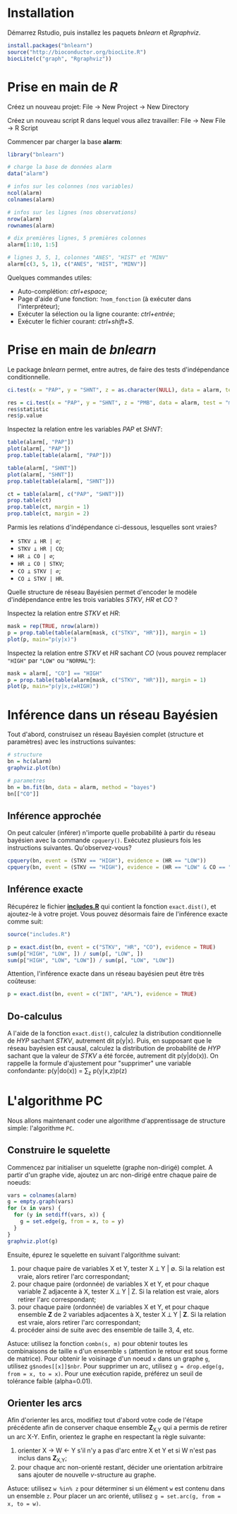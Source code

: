 # Installation

Démarrez Rstudio, puis installez les paquets *bnlearn* et *Rgraphviz*.

```R
install.packages("bnlearn")
source("http://bioconductor.org/biocLite.R")
biocLite(c("graph", "Rgraphviz"))
```

# Prise en main de *R*

Créez un nouveau projet: File -> New Project -> New Directory

Créez un nouveau script R dans lequel vous allez travailler: File -> New File -> R Script

Commencer par charger la base **alarm**:

```R
library("bnlearn")

# charge la base de données alarm
data("alarm")

# infos sur les colonnes (nos variables)
ncol(alarm)
colnames(alarm)

# infos sur les lignes (nos observations)
nrow(alarm)
rownames(alarm)

# dix premières lignes, 5 premières colonnes
alarm[1:10, 1:5]

# lignes 3, 5, 1, colonnes "ANES", "HIST" et "MINV"
alarm[c(3, 5, 1), c("ANES", "HIST", "MINV")]
```

Quelques commandes utiles:

+ Auto-complétion: *ctrl+espace*;
+ Page d'aide d'une fonction: `?nom_fonction` (à exécuter dans l'interpréteur);
+ Exécuter la sélection ou la ligne courante: *ctrl+entrée*;
+ Exécuter le fichier courant: *ctrl+shift+S*.

# Prise en main de *bnlearn*

Le package *bnlearn* permet, entre autres, de faire des tests d'indépendance conditionnelle.

```R
ci.test(x = "PAP", y = "SHNT", z = as.character(NULL), data = alarm, test = "mi")

res = ci.test(x = "PAP", y = "SHNT", z = "PMB", data = alarm, test = "mi")
res$statistic
res$p.value
```

Inspectez la relation entre les variables *PAP* et *SHNT*:

```R
table(alarm[, "PAP"])
plot(alarm[, "PAP"])
prop.table(table(alarm[, "PAP"]))

table(alarm[, "SHNT"])
plot(alarm[, "SHNT"])
prop.table(table(alarm[, "SHNT"]))

ct = table(alarm[, c("PAP", "SHNT")])
prop.table(ct)
prop.table(ct, margin = 1)
prop.table(ct, margin = 2)
```

Parmis les relations d'indépendance ci-dessous, lesquelles sont vraies?

+ `STKV ⟂ HR | ∅`;
+ `STKV ⟂ HR | CO`;
+ `HR ⟂ CO | ∅`;
+ `HR ⟂ CO | STKV`;
+ `CO ⟂ STKV | ∅`;
+ `CO ⟂ STKV | HR`.

Quelle structure de réseau Bayésien permet d'encoder le modèle d'indépendance entre les trois variables *STKV*, *HR* et *CO* ?

Inspectez la relation entre *STKV* et *HR*:

```R
mask = rep(TRUE, nrow(alarm))
p = prop.table(table(alarm[mask, c("STKV", "HR")]), margin = 1)
plot(p, main="p(y|x)")
```

Inspectez la relation entre *STKV* et *HR* sachant *CO* (vous pouvez remplacer `"HIGH"` par `"LOW"` ou `"NORMAL"`):

```R
mask = alarm[, "CO"] == "HIGH"
p = prop.table(table(alarm[mask, c("STKV", "HR")]), margin = 1)
plot(p, main="p(y|x,z=HIGH)")
```

# Inférence dans un réseau Bayésien

Tout d'abord, construisez un réseau Bayésien complet (structure et paramètres) avec les instructions suivantes:

```R
# structure
bn = hc(alarm)
graphviz.plot(bn)

# parametres
bn = bn.fit(bn, data = alarm, method = "bayes")
bn[["CO"]]
```

## Inférence approchée

On peut calculer (inférer) n'importe quelle probabilité à partir du réseau bayésien avec la commande `cpquery()`. Exécutez plusieurs fois les instructions suivantes. Qu'observez-vous?

```R
cpquery(bn, event = (STKV == "HIGH"), evidence = (HR == "LOW"))
cpquery(bn, event = (STKV == "HIGH"), evidence = (HR == "LOW" & CO == "LOW"))
```

## Inférence exacte

Récupérez le fichier [**includes.R**](https://github.com/gasse/pgm_tutorial/blob/master/includes.R) qui contient la fonction `exact.dist()`, et ajoutez-le à votre projet. Vous pouvez désormais faire de l'inférence exacte comme suit:

```R
source("includes.R")

p = exact.dist(bn, event = c("STKV", "HR", "CO"), evidence = TRUE)
sum(p["HIGH", "LOW", ]) / sum(p[, "LOW", ])
sum(p["HIGH", "LOW", "LOW"]) / sum(p[, "LOW", "LOW"])
```

Attention, l'inférence exacte dans un réseau bayésien peut être très coûteuse:

```R
p = exact.dist(bn, event = c("INT", "APL"), evidence = TRUE)
```

## Do-calculus

A l'aide de la fonction `exact.dist()`, calculez la distribution conditionnelle de *HYP* sachant *STKV*, autrement dit p(y|x). Puis, en supposant que le réseau bayésien est causal, calculez la distribution de probabilité de *HYP* sachant que la valeur de *STKV* a été forcée, autrement dit p(y|do(x)). On rappelle la formule d'ajustement pour "supprimer" une variable confondante: p(y|do(x)) = ∑<sub>z</sub> p(y|x,z)p(z)

# L'algorithme PC

Nous allons maintenant coder une algorithme d'apprentissage de structure simple: l'algorithme `PC`.

## Construire le squelette

Commencez par initialiser un squelette (graphe non-dirigé) complet. A partir d'un graphe vide, ajoutez un arc non-dirigé entre chaque paire de noeuds:

```R
vars = colnames(alarm)
g = empty.graph(vars)
for (x in vars) {
  for (y in setdiff(vars, x)) {
    g = set.edge(g, from = x, to = y)
  }
}
graphviz.plot(g)
```

Ensuite, épurez le squelette en suivant l'algorithme suivant:

1. pour chaque paire de variables X et Y, tester X ⟂ Y | ∅. Si la relation est vraie, alors retirer l'arc correspondant;
2. pour chaque paire (ordonnée) de variables X et Y, et pour chaque variable Z adjacente à X, tester X ⟂ Y | Z. Si la relation est vraie, alors retirer l'arc correspondant;
3. pour chaque paire (ordonnée) de variables X et Y, et pour chaque ensemble **Z** de 2 variables adjacentes à X, tester X ⟂ Y | **Z**. Si la relation est vraie, alors retirer l'arc correspondant;
4. procéder ainsi de suite avec des ensemble de taille 3, 4, etc.

Astuce: utilisez la fonction `combn(s, m)` pour obtenir toutes les combinaisons de taille `m` d'un ensemble `s` (attention le retour est sous forme de matrice). Pour obtenir le voisinage d'un noeud `x` dans un graphe `g`, utilisez `g$nodes[[x]]$nbr`. Pour supprimer un arc, utilisez `g = drop.edge(g, from = x, to = x)`. Pour une exécution rapide, préférez un seuil de tolérance faible (alpha=0.01).

## Orienter les arcs

Afin d'orienter les arcs, modifiez tout d'abord votre code de l'étape précédente afin de conserver chaque ensemble **Z**<sub>X,Y</sub> qui a permis de retirer un arc X-Y. Enfin, orientez le graphe en respectant la règle suivante:

1. orienter X -> W <- Y s'il n'y a pas d'arc entre X et Y et si W n'est pas inclus dans **Z**<sub>X,Y</sub>;
2. pour chaque arc non-orienté restant, décider une orientation arbitraire sans ajouter de nouvelle *v*-structure au graphe.

Astuce: utilisez `w %in% z` pour déterminer si un élément `w` est contenu dans un ensemble `z`. Pour placer un arc orienté, utilisez `g = set.arc(g, from = x, to = w)`.
